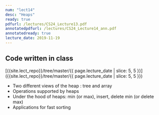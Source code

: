 ```yaml
---
num: "lect14"
desc: "Heaps"
ready: true
pdfurl: /lectures/CS24_Lecture13.pdf
annotatedpdfurl: /lectures/CS24_Lecture14_ann.pdf
annotatedready: true
lecture_date: 2019-11-19
---
```



## Code written in class
[{{site.lect_repo}}/tree/master/{{ page.lecture_date | slice: 5, 5 }}]({{site.lect_repo}}/tree/master/{{ page.lecture_date | slice: 5, 5 }})

* Two different views of the heap : tree and array 
* Operations supported by heaps
* Under the hood of heaps: min (or max), insert, delete min (or delete max)
* Applications for fast sorting
